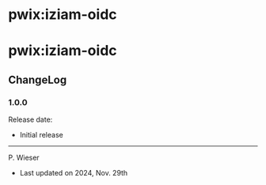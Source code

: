 # pwix:iziam-oidc
# pwix:iziam-oidc

## ChangeLog

### 1.0.0

Release date: 

- Initial release

---
P. Wieser
- Last updated on 2024, Nov. 29th
